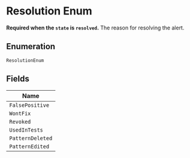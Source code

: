 
# Resolution Enum

**Required when the `state` is `resolved`.** The reason for resolving the alert.

## Enumeration

`ResolutionEnum`

## Fields

| Name |
|  --- |
| `FalsePositive` |
| `WontFix` |
| `Revoked` |
| `UsedInTests` |
| `PatternDeleted` |
| `PatternEdited` |

